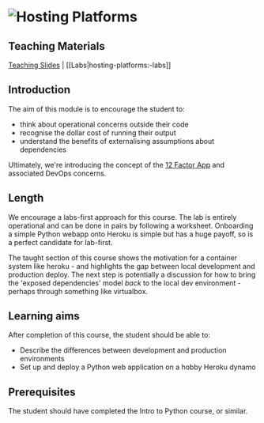 # ![Hosting Platforms](../blob/master/assets/img/logo-128.png?raw=true)
## Teaching Materials

[Teaching Slides](https://gitpitch.com/iotinafrica/material?p=hosting-platforms)
| [[Labs|hosting-platforms:-labs]]

## Introduction
The aim of this module is to encourage the student to:
* think about operational concerns outside their code
* recognise the dollar cost of running their output
* understand the benefits of externalising assumptions about dependencies

Ultimately, we're introducing the concept of the [12 Factor App](https://12factor.net/) and associated DevOps concerns.

## Length
We encourage a labs-first approach for this course. The lab is entirely operational and can be done in pairs by following a worksheet. Onboarding a simple Python webapp onto Heroku is simple but has a huge payoff, so is a perfect candidate for lab-first.

The taught section of this course shows the motivation for a container system like heroku - and highlights the gap between local development and production deploy. The next step is potentially a discussion for how to bring the 'exposed dependencies' model *back* to the local dev environment - perhaps through something like virtualbox.

## Learning aims
After completion of this course, the student should be able to:
* Describe the differences between development and production environments
* Set up and deploy a Python web application on a hobby Heroku dynamo

## Prerequisites
The student should have completed the Intro to Python course, or similar.